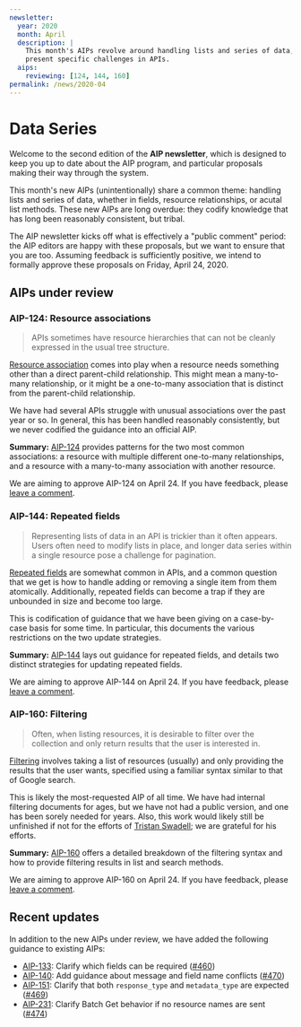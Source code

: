 ```yaml
---
newsletter:
  year: 2020
  month: April
  description: |
    This month's AIPs revolve around handling lists and series of data, which
    present specific challenges in APIs.
  aips:
    reviewing: [124, 144, 160]
permalink: /news/2020-04
---
```


# Data Series

Welcome to the second edition of the **AIP newsletter**, which is designed to
keep you up to date about the AIP program, and particular proposals making
their way through the system.

This month's new AIPs (unintentionally) share a common theme: handling lists
and series of data, whether in fields, resource relationships, or acutal list
methods. These new AIPs are long overdue: they codify knowledge that has long
been reasonably consistent, but tribal.

The AIP newsletter kicks off what is effectively a "public comment" period: the
AIP editors are happy with these proposals, but we want to ensure that you are
too. Assuming feedback is sufficiently positive, we intend to formally approve
these proposals on Friday, April 24, 2020.

## AIPs under review

### AIP-124: Resource associations

> APIs sometimes have resource hierarchies that can not be cleanly expressed in
> the usual tree structure.

[Resource association][aip-124] comes into play when a resource needs something
other than a direct parent-child relationship. This might mean a many-to-many
relationship, or it might be a one-to-many association that is distinct from
the parent-child relationship.

We have had several APIs struggle with unusual associations over the past year
or so. In general, this has been handled reasonably consistently, but we never
codified the guidance into an official AIP.

**Summary:** [AIP-124][] provides patterns for the two most common
associations: a resource with multiple different one-to-many relationships, and
a resource with a many-to-many association with another resource.

We are aiming to approve AIP-124 on April 24. If you have feedback, please
[leave a comment](https://github.com/googleapis/aip/pull/XYZ).

[aip-124]: ../aip/0124.md

### AIP-144: Repeated fields

> Representing lists of data in an API is trickier than it often appears. Users
> often need to modify lists in place, and longer data series within a single
> resource pose a challenge for pagination.

[Repeated fields][aip-144] are somewhat common in APIs, and a common question
that we get is how to handle adding or removing a single item from them
atomically. Additionally, repeated fields can become a trap if they are
unbounded in size and become too large.

This is codification of guidance that we have been giving on a case-by-case
basis for some time. In particular, this documents the various restrictions on
the two update strategies.

**Summary:** [AIP-144][] lays out guidance for repeated fields, and details two
distinct strategies for updating repeated fields.

We are aiming to approve AIP-144 on April 24. If you have feedback, please
[leave a comment](https://github.com/googleapis/aip/pull/XYZ).

[aip-144]: ../aip/0144.md

### AIP-160: Filtering

> Often, when listing resources, it is desirable to filter over the collection
> and only return results that the user is interested in.

[Filtering][aip-160] involves taking a list of resources (usually) and only
providing the results that the user wants, specified using a familiar syntax
similar to that of Google search.

This is likely the most-requested AIP of all time. We have had internal
filtering documents for ages, but we have not had a public version, and one has
been sorely needed for years. Also, this work would likely still be unfinished
if not for the efforts of [Tristan Swadell][]; we are grateful for his efforts.

**Summary:** [AIP-160][] offers a detailed breakdown of the filtering syntax
and how to provide filtering results in list and search methods.

We are aiming to approve AIP-160 on April 24. If you have feedback, please
[leave a comment](https://github.com/googleapis/aip/pull/473).

[aip-160]: ../aip/0160.md
[tristan swadell]: https://github.com/tristonianjones

## Recent updates

In addition to the new AIPs under review, we have added the following guidance
to existing AIPs:

- [AIP-133](../aip/0133.md): Clarify which fields can be required
  ([#460](https://github.com/googleapis/aip/pull/460))
- [AIP-140](../aip/0140.md): Add guidance about message and field name
  conflicts ([#470](https://github.com/googleapis/aip/pull/470))
- [AIP-151](../aip/0151.md): Clarify that both `response_type` and
  `metadata_type` are expected
  ([#469](https://github.com/googleapis/aip/pull/469))
- [AIP-231](../aip/0231.md): Clarify Batch Get behavior if no resource names
  are sent ([#474](https://github.com/googleapis/aip/pull/474))
